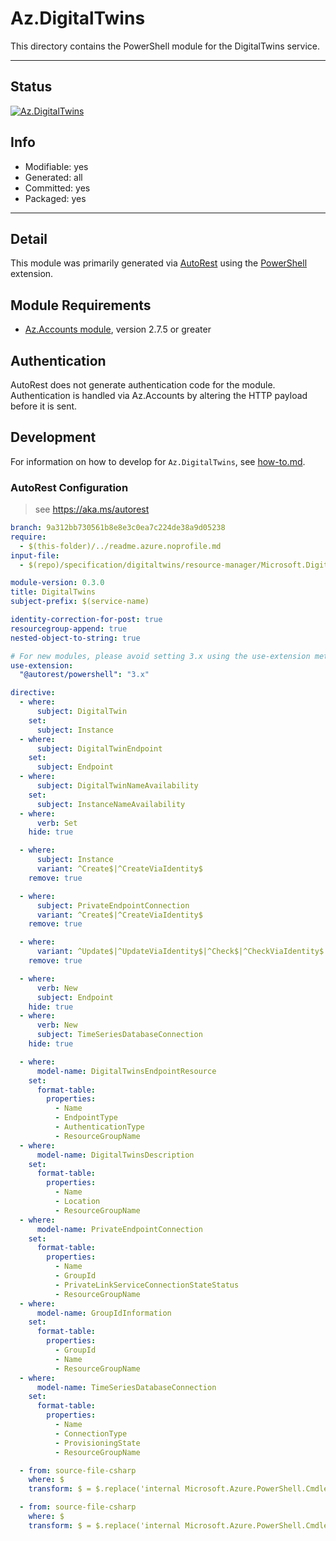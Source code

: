 <!-- region Generated -->
# Az.DigitalTwins
This directory contains the PowerShell module for the DigitalTwins service.

---
## Status
[![Az.DigitalTwins](https://img.shields.io/powershellgallery/v/Az.DigitalTwins.svg?style=flat-square&label=Az.DigitalTwins "Az.DigitalTwins")](https://www.powershellgallery.com/packages/Az.DigitalTwins/)

## Info
- Modifiable: yes
- Generated: all
- Committed: yes
- Packaged: yes

---
## Detail
This module was primarily generated via [AutoRest](https://github.com/Azure/autorest) using the [PowerShell](https://github.com/Azure/autorest.powershell) extension.

## Module Requirements
- [Az.Accounts module](https://www.powershellgallery.com/packages/Az.Accounts/), version 2.7.5 or greater

## Authentication
AutoRest does not generate authentication code for the module. Authentication is handled via Az.Accounts by altering the HTTP payload before it is sent.

## Development
For information on how to develop for `Az.DigitalTwins`, see [how-to.md](how-to.md).
<!-- endregion -->

### AutoRest Configuration
> see https://aka.ms/autorest

``` yaml
branch: 9a312bb730561b8e8e3c0ea7c224de38a9d05238
require:
  - $(this-folder)/../readme.azure.noprofile.md
input-file:
  - $(repo)/specification/digitaltwins/resource-manager/Microsoft.DigitalTwins/stable/2022-05-31/digitaltwins.json

module-version: 0.3.0
title: DigitalTwins
subject-prefix: $(service-name)

identity-correction-for-post: true
resourcegroup-append: true
nested-object-to-string: true

# For new modules, please avoid setting 3.x using the use-extension method and instead, use 4.x as the default option
use-extension:
  "@autorest/powershell": "3.x"

directive:
  - where:
      subject: DigitalTwin
    set:
      subject: Instance
  - where:
      subject: DigitalTwinEndpoint
    set:
      subject: Endpoint
  - where:
      subject: DigitalTwinNameAvailability
    set:
      subject: InstanceNameAvailability
  - where:
      verb: Set
    hide: true

  - where:
      subject: Instance
      variant: ^Create$|^CreateViaIdentity$
    remove: true

  - where:
      subject: PrivateEndpointConnection
      variant: ^Create$|^CreateViaIdentity$
    remove: true

  - where:
      variant: ^Update$|^UpdateViaIdentity$|^Check$|^CheckViaIdentity$
    remove: true

  - where:
      verb: New
      subject: Endpoint
    hide: true
  - where:
      verb: New
      subject: TimeSeriesDatabaseConnection
    hide: true

  - where:
      model-name: DigitalTwinsEndpointResource
    set:
      format-table:
        properties:
          - Name
          - EndpointType
          - AuthenticationType
          - ResourceGroupName
  - where:
      model-name: DigitalTwinsDescription
    set:
      format-table:
        properties:
          - Name
          - Location
          - ResourceGroupName
  - where:
      model-name: PrivateEndpointConnection
    set:
      format-table:
        properties:
          - Name
          - GroupId
          - PrivateLinkServiceConnectionStateStatus
          - ResourceGroupName
  - where:
      model-name: GroupIdInformation
    set:
      format-table:
        properties:
          - GroupId
          - Name
          - ResourceGroupName
  - where:
      model-name: TimeSeriesDatabaseConnection
    set:
      format-table:
        properties:
          - Name
          - ConnectionType
          - ProvisioningState
          - ResourceGroupName

  - from: source-file-csharp
    where: $
    transform: $ = $.replace('internal Microsoft.Azure.PowerShell.Cmdlets.DigitalTwins.Models.Api20220531.IDigitalTwinsEndpointResourceProperties Property', 'public Microsoft.Azure.PowerShell.Cmdlets.DigitalTwins.Models.Api20220531.IDigitalTwinsEndpointResourceProperties Property');

  - from: source-file-csharp
    where: $
    transform: $ = $.replace('internal Microsoft.Azure.PowerShell.Cmdlets.DigitalTwins.Models.Api20220531.ITimeSeriesDatabaseConnectionProperties Property', 'public Microsoft.Azure.PowerShell.Cmdlets.DigitalTwins.Models.Api20220531.ITimeSeriesDatabaseConnectionProperties Property');
```
